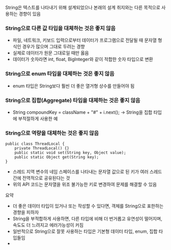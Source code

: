 String은 텍스트를 나타내기 위해 설계되었으나 본래의 설계 취지와는 다른 목적으로 사용하는 경향이 있음

### String으로 다른 값 타입을 대체하는 것은 좋지 않음
- 파일, 네트워크, 키보드 입력으로부터 데이터가 프로그램으로 전달될 때 문자열 형식인 경우가 많으며 그대로 두려는 경향
- 실제로 데이터가 원문 그대로일 때만 옳음
- 데이터가 숫자라면 int, float, BigInteger와 같이 적합한 숫자 타입으로 변환

### String으로 enum 타입을 대체하는 것은 좋지 않음
 - enum 타입은 String보다 훨씬 더 좋은 열거형 상수를 만들어야 됨

### String으로 집합(Aggregate) 타입을 대체하는 것은 좋지 않음
- String compoundKey = className + "#" + i.next(); -> String을 집합 타입에 부적절하게 사용한 예 

### String으로 역량을 대체하는 것은 좋지 않음
```
public class ThreadLocal {
    private ThreadLocal() {}
    public static void set(String key, Object value);
    public static Object get(String key);
}
```
- 스레드 지역 변수의 네임 스페이스를 나타내는 문자열 값으로 된 키가 여러 스레드 간에 전역적으로 공유된다는 것
- 위의 API 코드는 문자열을 위조 불가능한 키로 변경하여 문제를 해결할 수 있음

요약
- 더 좋은 데이터 타입이 있거나 또는 작성할 수 있다면, 객체를 String으로 표한하는 경향을 피하자
- String을 부적합하게 사용하면, 다른 타입에 비해 더 번거롭고 유연성이 떨어지며, 속도도 더 느려지고 에러가능성이 커짐
- 일반적으로 String으로 잘못 사용하는 타입은 기본형 데이터 타입, enum, 집합 타입들임
- 
